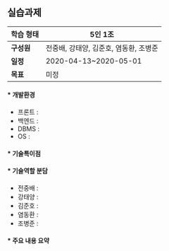 ## 실습과제


| **학습 형태** | 5인 1조 |
| ------------- | -------------------------- |
| **구성원** | 전중배, 강태양, 김준호, 염동환, 조병준 |
| **일정** | 2020-04-13~2020-05-01 |
| **목표** | 미정 |

#### * 개발환경
- 프론트 : 
- 백엔드 : 
- DBMS : 
- OS : 

#### * 기술특이점

#### * 기술역할 분담
- 전중배 : 
- 강태양 : 
- 김준호 : 
- 염동환 : 
- 조병준 : 

#### * 주요 내용 요약